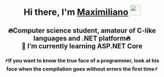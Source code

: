 ### 
<h1 align="center">Hi there, I'm <a href="https://daniilshat.ru/" target="_blank">Maximiliano</a> 
<img src="https://github.com/blackcater/blackcater/raw/main/images/Hi.gif" height="32"/></h1>
<h2 align="center">🔥Computer science student, amateur of C-like languages and .NET platform🔥<br>🌱 I’m currently learning ASP.NET Core</h2>
<h3 align="center">⚡If you want to know the true face of a programmer, look at his face when the compilation goes without errors the first time⚡ </h3>


<!--
**MaXiMKnjsh/MaXiMKnjsh** is a ✨ _special_ ✨ repository because its `README.md` (this file) appears on your GitHub profile.

Here are some ideas to get you started:

- 🔭 I’m currently working on ...
- 🌱 I’m currently learning ...
- 👯 I’m looking to collaborate on ...
- 🤔 I’m looking for help with ...
- 💬 Ask me about ...
- 📫 How to reach me: ...
- 😄 Pronouns: ...
- ⚡ Fun fact: ...
-->
